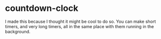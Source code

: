 # countdown-clock
I made this because I thought it might be cool to do so. You can make short timers, and very long timers, all in the same place with them running in the background.
